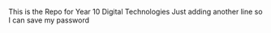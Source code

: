 This is the Repo for Year 10 Digital Technologies
Just adding another line so I can save my password

